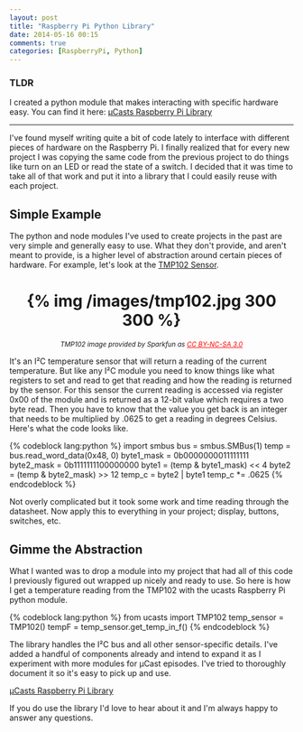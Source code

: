 ```yaml
---
layout: post
title: "Raspberry Pi Python Library"
date: 2014-05-16 00:15
comments: true
categories: [RaspberryPi, Python]
---
```

### TLDR
I created a python module that makes interacting with specific hardware easy. You can find it here:
[&micro;Casts Raspberry Pi Library][github]

<hr/>

I've found myself writing quite a bit of code lately to interface with different pieces of hardware on the Raspberry Pi. I finally realized that for every new project I was copying the same code from the previous project to do things like turn on an LED or read the state of a switch. I decided that it was time to take all of that work and put it into a library that I could easily reuse with each project.

## Simple Example
The python and node modules I've used to create projects in the past are very simple and generally easy to use. What they don't provide, and aren't meant to provide, is a higher level of abstraction around certain pieces of hardware. For example, let's look at the [TMP102 Sensor][tempsensor].

<h1 style="text-align:center;">{% img /images/tmp102.jpg 300 300 %}</h1>
<p style="text-align:center;"><small><em>TMP102 image provided by Sparkfun as <a style="color:red;" href="http://creativecommons.org/licenses/by-nc-sa/3.0/">CC BY-NC-SA 3.0</a></em></small></p>

<!-- more -->

It's an I²C temperature sensor that will return a reading of the current temperature. But like any I²C module you need to know things like what registers to set and read to get that reading and how the reading is returned by the sensor. For this sensor the current reading is accessed via register 0x00 of the module and is returned as a 12-bit value which requires a two byte read. Then you have to know that the value you get back is an integer that needs to be multiplied by .0625 to get a reading in degrees Celsius. Here's what the code looks like.

{% codeblock lang:python %}
import smbus
bus = smbus.SMBus(1)
temp = bus.read_word_data(0x48, 0)
byte1_mask = 0b0000000011111111
byte2_mask = 0b1111111100000000
byte1 = (temp & byte1_mask) << 4
byte2 = (temp & byte2_mask) >> 12
temp_c = byte2 | byte1
temp_c *= .0625
{% endcodeblock %}

Not overly complicated but it took some work and time reading through the datasheet. Now apply this to everything in your project; display, buttons, switches, etc.

## Gimme the Abstraction
What I wanted was to drop a module into my project that had all of this code I previously figured out wrapped up nicely and ready to use. So here is how I get a temperature reading from the TMP102 with the ucasts Raspberry Pi python module.

{% codeblock lang:python %}
from ucasts import TMP102
temp_sensor = TMP102()
tempF = temp_sensor.get_temp_in_f()
{% endcodeblock %}

The library handles the I²C bus and all other sensor-specific details. I've added a handful of components already and intend to expand it as I experiment with more modules for &micro;Cast episodes. I've tried to thoroughly document it so it's easy to pick up and use.

[&micro;Casts Raspberry Pi Library][github]

If you do use the library I'd love to hear about it and I'm always happy to answer any questions.


[tempsensor]:https://www.sparkfun.com/products/11931
[github]:https://github.com/sidwarkd/ucasts_pi
[imglicense]:http://creativecommons.org/licenses/by-nc-sa/3.0/